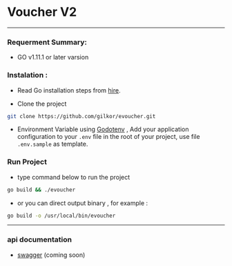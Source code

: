 # Voucher V2
----------
### Requerment Summary:

 * GO v1.11.1 or later varsion

### Instalation :
* Read Go installation steps from [hire](golang.org/doc/install).

* Clone the project
```sh
git clone https://github.com/gilkor/evoucher.git
```

* Environment Variable using [Godotenv](https://github.com/joho/godotenv) , Add your application configuration to your `.env` file in the root of your project, use file `.env.sample` as template.

### Run Project
* type command below to run the project
```sh
go build && ./evoucher
```
* or you can direct output binary , for example :
```sh
go build -o /usr/local/bin/evoucher
```
----
### api documentation
* [swagger](https://swaggerhub.com/apis/malfanmh/e-voucher/v1) (coming soon)
